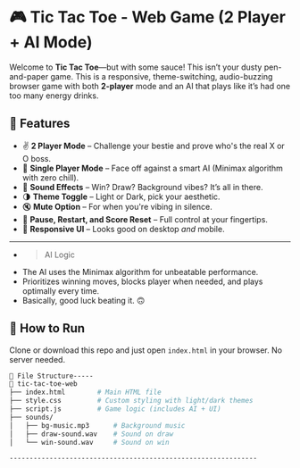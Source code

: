 # 🎮 Tic Tac Toe - Web Game (2 Player + AI Mode)

Welcome to **Tic Tac Toe**—but with some sauce! This isn’t your dusty pen-and-paper game. This is a responsive, theme-switching, audio-buzzing browser game with both **2-player** mode and an AI that plays like it’s had one too many energy drinks.

## 🧠 Features

- ✌️ **2 Player Mode** – Challenge your bestie and prove who's the real X or O boss.
- 🤖 **Single Player Mode** – Face off against a smart AI (Minimax algorithm with zero chill).
- 🎵 **Sound Effects** – Win? Draw? Background vibes? It’s all in there.
- 🌗 **Theme Toggle** – Light or Dark, pick your aesthetic.
- 🔇 **Mute Option** – For when you're vibing in silence.
- 🏁 **Pause, Restart, and Score Reset** – Full control at your fingertips.
- 📱 **Responsive UI** – Looks good on desktop *and* mobile.

-----------------------------------------------------------------------------
- > AI Logic
- The AI uses the Minimax algorithm for unbeatable performance.
- Prioritizes winning moves, blocks player when needed, and plays optimally every time.
- Basically, good luck beating it. 🙃

## 🚀 How to Run

Clone or download this repo and just open `index.html` in your browser. No server needed.
```bash
📂 File Structure-----
📁 tic-tac-toe-web
├── index.html        # Main HTML file
├── style.css         # Custom styling with light/dark themes
├── script.js         # Game logic (includes AI + UI)
├── sounds/
│   ├── bg-music.mp3      # Background music
│   ├── draw-sound.wav    # Sound on draw
│   └── win-sound.wav     # Sound on win

--------------------------------------------------------------



